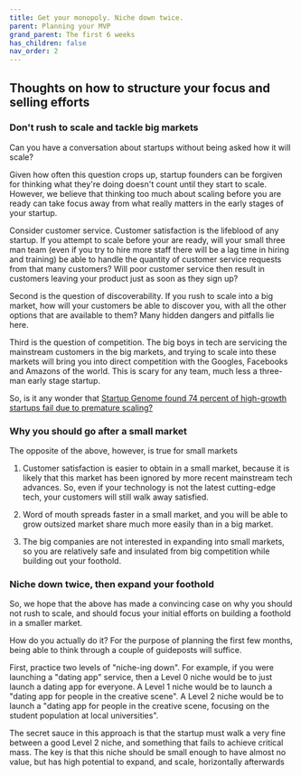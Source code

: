 ```yaml
---
title: Get your monopoly. Niche down twice.
parent: Planning your MVP
grand_parent: The first 6 weeks
has_children: false
nav_order: 2
---
```


## Thoughts on how to structure your focus and selling efforts

### Don't rush to scale and tackle big markets

Can you have a conversation about startups without being asked how it will scale?

Given how often this question crops up, startup founders can be forgiven for thinking what they're doing doesn't count until they start to scale. However, we believe that thinking too much about scaling before you are ready can take focus away from what really matters in the early stages of your startup. 

Consider customer service. Customer satisfaction is the lifeblood of any startup. If you attempt to scale before your are ready, will your small three man team (even if you try to hire more staff there will be a lag time in hiring and training) be able to handle the quantity of customer service requests from that many customers? Will poor customer service then result in customers leaving your product just as soon as they sign up?

Second is the question of discoverability. If you rush to scale into a big market, how will your customers be able to discover you, with all the other options that are available to them? Many hidden dangers and pitfalls lie here.

Third is the question of competition. The big boys in tech are servicing the mainstream customers in the big markets, and trying to scale into these markets will bring you into direct competition with the Googles, Facebooks and Amazons of the world. This is scary for any team, much less a three-man early stage startup. 

So, is it any wonder that [Startup Genome found 74 percent of high-growth startups fail due to premature scaling?](https://www.entrepreneur.com/article/318591)

### Why you should go after a small market

The opposite of the above, however, is true for small markets

1. Customer satisfaction is easier to obtain in a small market, because it is likely that this market has been ignored by more recent mainstream tech advances. So, even if your technology is not the latest cutting-edge tech, your customers will still walk away satisfied.

2. Word of mouth spreads faster in a small market, and you will be able to grow outsized market share much more easily than in a big market.

3. The big companies are not interested in expanding into small markets, so you are relatively safe and insulated from big competition while building out your foothold. 

### Niche down twice, then expand your foothold

So, we hope that the above has made a convincing case on why you should not rush to scale, and should focus your initial efforts on building a foothold in a smaller market.

How do you actually do it? For the purpose of planning the first few months, being able to think through a couple of guideposts will suffice.

First, practice two levels of "niche-ing down". For example, if you were launching a "dating app" service, then a Level 0 niche would be to just launch a dating app for everyone. A Level 1 niche would be to launch a "dating app for people in the creative scene". A Level 2 niche would be to launch a "dating app for people in the creative scene, focusing on the student population at local universities".

The secret sauce in this approach is that the startup must walk a very fine between a good Level 2 niche, and something that fails to achieve critical mass. The key is that this niche should be small enough to have almost no value, but has high potential to expand, and scale, horizontally afterwards